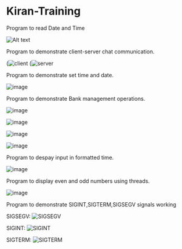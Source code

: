 # Kiran-Training
Program to read Date and Time

![Alt text](https://github.com/Kirankumar-m-training/Kiran-Training/assets/136049999/069f8628-9776-4558-8017-36bfb89e806a "Program to read date and time")

Program to demonstrate client-server chat communication.

(![client](https://github.com/Kirankumar-m-training/Kiran-Training/assets/136049999/e4bdea8d-f21d-4e73-a2be-25c486b3e96f)
(![server](https://github.com/Kirankumar-m-training/Kiran-Training/assets/136049999/4d812b5d-4df0-4340-bf38-022688989927)

Program to demonstrate set time and date.

![image](https://github.com/Kirankumar-m-training/Kiran-Training/assets/136049999/6022141b-e9f8-4c07-a068-f40e4b7df7c6)

Program to demonstrate Bank management operations.

![image](https://github.com/Kirankumar-m-training/Kiran-Training/assets/136049999/27268055-1fd8-4832-8a35-392a00d51703)

![image](https://github.com/Kirankumar-m-training/Kiran-Training/assets/136049999/ea717385-03d2-4986-b1a8-6a863221227b)

![image](https://github.com/Kirankumar-m-training/Kiran-Training/assets/136049999/5098b8b6-75dc-401d-a2c4-04e4e596abe5)

![image](https://github.com/Kirankumar-m-training/Kiran-Training/assets/136049999/c0646cc5-2484-41dc-8eaa-43edef5a8e55)

Program to despay input in formatted time.

![image](https://github.com/Kirankumar-m-training/Kiran-Training/assets/136049999/500a170e-e606-4570-8be3-931fba6fc7fa)


Program to display even and odd numbers using threads.

![image](https://github.com/Kirankumar-m-training/Kiran-Training/assets/136049999/5b2036e2-c851-4c26-934f-df7e765ea95d)


Program to demonstrate SIGINT,SIGTERM,SIGSEGV signals working

SIGSEGV:
![SIGSEGV](https://github.com/Kirankumar-m-training/Kiran-Training/assets/136049999/12e75480-eb05-490d-aba2-fcf769f4dd01)

SIGINT:
![SIGINT](https://github.com/Kirankumar-m-training/Kiran-Training/assets/136049999/10c3387b-20c9-4c25-9f39-6972494349dc)

SIGTERM:
![SIGTERM](https://github.com/Kirankumar-m-training/Kiran-Training/assets/136049999/23d1803c-4195-48e9-8011-88d52bc84ff9)







